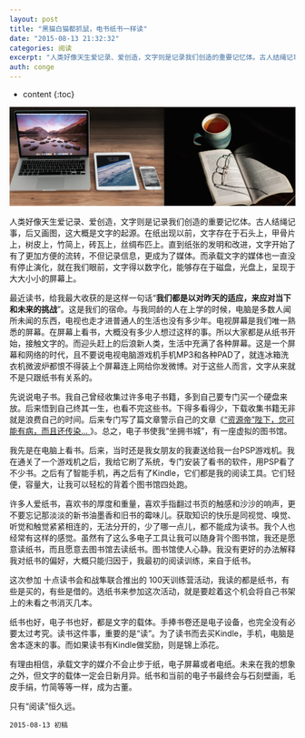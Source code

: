 ```yaml
---
layout: post
title: "黑猫白猫都抓鼠，电书纸书一样读"
date: "2015-08-13 21:32:32"
categories: 阅读
excerpt: "人类好像天生爱记录、爱创造，文字则是记录我们创造的重要记忆体。古人结绳记事，后又画图，这大概是文字的起源。在纸出现以前，文字存在于石头上，甲骨片..."
auth: conge
---
```

* content
{:toc}

![谈谈对电子书和纸质书的看法](/assets/images/阅读/118382-2e371efbd6569943.png)

人类好像天生爱记录、爱创造，文字则是记录我们创造的重要记忆体。古人结绳记事，后又画图，这大概是文字的起源。在纸出现以前，文字存在于石头上，甲骨片上，树皮上，竹简上，砖瓦上，丝绸布匹上。直到纸张的发明和改进，文字开始了有了更加方便的流转，不但记录信息，更成为了媒体。而承载文字的媒体也一直没有停止演化，就在我们眼前，文字得以数字化，能够存在于磁盘，光盘上，呈现于大大小小的屏幕上。

最近读书，给我最大收获的是这样一句话“**我们都是以对昨天的适应，来应对当下和未来的挑战**”。这是我们的宿命。与我同龄的人在上学的时候，电脑是多数人闻所未闻的东西，电视也走才进普通人的生活也没有多少年。电视屏幕是我们唯一熟悉的屏幕。在屏幕上看书，大概没有多少人想过这样的事。所以大家都是从纸书开始，接触文字的。而迎头赶上的后浪新人类，生活中充满了各种屏幕。这是一个屏幕和网络的时代，且不要说电视电脑游戏机手机MP3和各种PAD了，就连冰箱洗衣机微波炉都恨不得装上个屏幕连上网给你发微博。对于这些人而言，文字从来就不是只跟纸书有关系的。

先说说电子书。我自己曾经收集过许多电子书籍，多到自己要专门买一个硬盘来放。后来悟到自己终其一生，也看不完这些书。下得多看得少，下载收集书籍无非就是浪费自己的时间。后来专门写了篇文章警示自己的文章《[“资源帝”陛下，您可能有病，而且还传染... ](http://www.jianshu.com/p/f1d08d96cae9)》。总之，电子书使我“坐拥书城”，有一座虚拟的图书馆。

我先是在电脑上看书。后来，当时还是我女朋友的我妻送给我一台PSP游戏机。我在通关了一个游戏机之后，我给它刷了系统，专门安装了看书的软件，用PSP看了不少书。之后有了智能手机，再之后有了Kindle，它们都是我的阅读工具。它们轻便，容量大，让我可以轻松的背着个图书馆四处跑。

许多人爱纸书，喜欢书的厚度和重量，喜欢手指翻过书页的触感和沙沙的响声，更不要忘记那淡淡的新书油墨香和旧书的霉味儿。获取知识的快乐是同视觉、嗅觉、听觉和触觉紧紧相连的，无法分开的，少了哪一点儿，都不能成为读书。我个人也经常有这样的感觉。虽然有了这么多电子工具让我可以随身背个图书馆，我还是愿意读纸书，而且愿意去图书馆去读纸书。图书馆使人心静。我没有更好的办法解释我对纸书的偏好，大概只能归因于，我最初的阅读训练，来自于纸书。

这次参加 十点读书会和战隼联合推出的 100天训练营活动，我读的都是纸书，有些是买的，有些是借的。选纸书来参加这次活动，就是要趁着这个机会将自己书架上的未看之书消灭几本。

纸书也好，电子书也好，都是文字的载体。手捧书卷还是电子设备，也完全没有必要太过考究。读书这件事，重要的是“读”。为了读书而去买Kindle，手机，电脑是舍本逐末的事。而如果读书有Kindle做奖励，则是锦上添花。

有理由相信，承载文字的媒介不会止步于纸，电子屏幕或者电纸。未来在我的想象之外，但文字的载体一定会日新月异。纸书和当前的电子书最终会与石刻壁画，毛皮手绢，竹简等等一样，成为古董。

只有“阅读”恒久远。

```
2015-08-13 初稿
```
